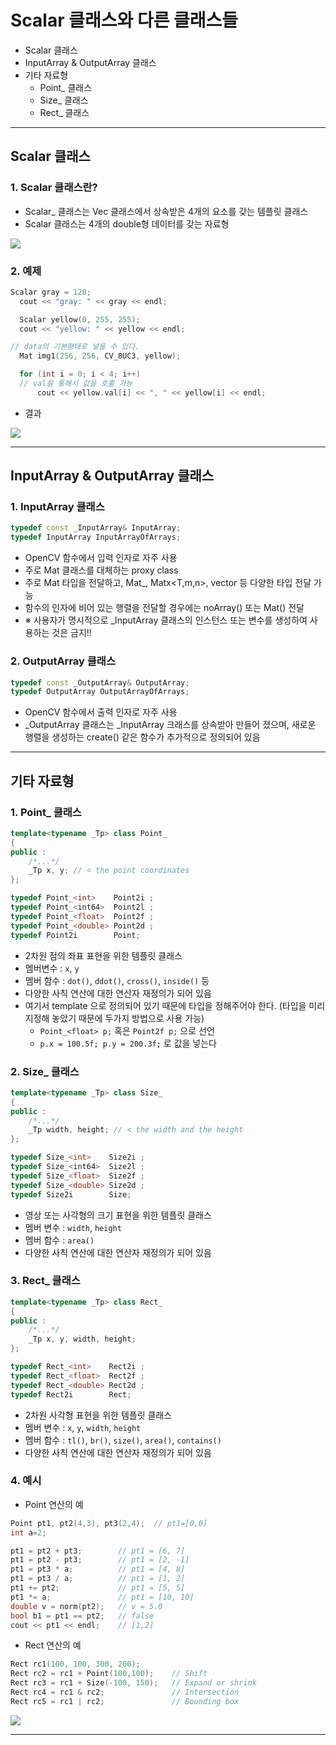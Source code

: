 # Scalar 클래스와 다른 클래스들
  - Scalar 클래스
  - InputArray & OutputArray 클래스
  - 기타 자료형
    - Point_ 클래스
    - Size_ 클래스
    - Rect_ 클래스

---

## Scalar 클래스
  ### 1. Scalar 클래스란?
  - Scalar_ 클래스는 Vec 클래스에서 상속받은 4개의 요소를 갖는 템플릿 클래스
  - Scalar 클래스는 4개의  double형 데이터를 갖는 자료형

  ![](https://github.com/Lee-KyungSeok/ComputerVision-Study/blob/master/Scalar%26Other/picture/scalar.png)

  ### 2. 예제

  ```cpp
  Scalar gray = 128;
	cout << "gray: " << gray << endl;

	Scalar yellow(0, 255, 255);
	cout << "yellow: " << yellow << endl;

  // data의 기본형태로 넣을 수 있다.
	Mat img1(256, 256, CV_8UC3, yellow);

	for (int i = 0; i < 4; i++)
    // val을 통해서 값을 호출 가능
		cout << yellow.val[i] << ", " << yellow[i] << endl;
  ```

  - 결과

  ![](https://github.com/Lee-KyungSeok/ComputerVision-Study/blob/master/Scalar%26Other/picture/scalar2.png)

---

## InputArray & OutputArray 클래스
  ### 1. InputArray 클래스

  ```cpp
  typedef const _InputArray& InputArray;
  typedef InputArray InputArrayOfArrays;
  ```

  - OpenCV 함수에서 입력 인자로 자주 사용
  - 주로 Mat 클래스를 대체하는 proxy class
  - 주로 Mat 타입을 전달하고, Mat_<T>, Matx<T,m,n>, vector<T> 등 다양한 타입 전달 가능
  - 함수의 인자에 비어 있는 행렬을 전달할 경우에는 noArray() 또는 Mat() 전달
  - ※ 사용자가 명시적으로 \_InputArray 클래스의 인스턴스 또는 변수를 생성하여 사용하는 것은 금지!!

  ### 2. OutputArray 클래스

  ```cpp
  typedef const _OutputArray& OutputArray;
  typedef OutputArray OutputArrayOfArrays;
  ```

  - OpenCV 함수에서 출력 인자로 자주 사용
  - \_OutputArray 클래스는 \_InputArray 크래스를 상속받아 만들어 졌으며, 새로운 행렬을 생성하는 create() 같은 함수가 추가적으로 정의되어 있음

---

## 기타 자료형
  ### 1. Point_ 클래스

  ```cpp
  template<typename _Tp> class Point_
  {
  public :
      /*...*/
      _Tp x, y; // < the point coordinates
  };

  typedef Point_<int>    Point2i ;
  typedef Point_<int64>  Point2l ;
  typedef Point_<float>  Point2f ;
  typedef Point_<double> Point2d ;
  typedef Point2i        Point;
  ```

  - 2차원 점의 좌표 표현을 위한 템플릿 클래스
  - 멤버변수 : `x`, `y`
  - 멤버 함수 : `dot()`, `ddot()`, `cross()`, `inside()` 등
  - 다양한 사칙 연산에 대한 연산자 재정의가 되어 있음
  - 여기서 template 으로 정의되어 있기 때문에 타입을 정해주어야 한다. (타입을 미리 지정해 놓았기 때문에 두가지 방법으로 사용 가능)
    - `Point_<float> p;` 혹은 `Point2f p;` 으로 선언
    - `p.x = 100.5f; p.y = 200.3f;` 로 값을 넣는다

  ### 2. Size_ 클래스

  ```cpp
  template<typename _Tp> class Size_
  {
  public :
      /*...*/
      _Tp width, height; // < the width and the height
  };

  typedef Size_<int>    Size2i ;
  typedef Size_<int64>  Size2l ;
  typedef Size_<float>  Size2f ;
  typedef Size_<double> Size2d ;
  typedef Size2i        Size;
  ```

  - 영상 또는 사각형의 크기 표현을 위한 템플릿 클래스
  - 멤버 변수 : `width`, `height`
  - 멤버 함수 : `area()`
  - 다양한 사칙 연산에 대한 연산자 재정의가 되어 있음

  ### 3. Rect_ 클래스

  ```cpp
  template<typename _Tp> class Rect_
  {
  public :
      /*...*/
      _Tp x, y, width, height;
  };

  typedef Rect_<int>    Rect2i ;
  typedef Rect_<float>  Rect2f ;
  typedef Rect_<double> Rect2d ;
  typedef Rect2i        Rect;
  ```

  - 2차원 사각형 표현을 위한 템플릿 클래스
  - 멤버 변수 : `x`, `y`, `width`, `height`
  - 멤버 함수 : `tl()`, `br()`, `size()`, `area()`, `contains()`
  - 다양한 사칙 연산에 대한 연산자 재정의가 되어 있음

  ### 4. 예시
  - Point 연산의 예

  ```cpp
  Point pt1, pt2(4,3), pt3(2,4);  // pt1=[0,0]
  int a=2;

  pt1 = pt2 + pt3;        // pt1 = [6, 7]
  pt1 = pt2 - pt3;        // pt1 = [2, -1]
  pt1 = pt3 * a;          // pt1 = [4, 8]
  pt1 = pt3 / a;          // pt1 = [1, 2]
  pt1 += pt2;             // pt1 = [5, 5]
  pt1 *= a;               // pt1 = [10, 10]
  double v = norm(pt2);   // v = 5.0
  bool b1 = pt1 == pt2;   // false
  cout << pt1 << endl;    // [1,2]
  ```

  - Rect 연산의 예

  ```cpp
  Rect rc1(100, 100, 300, 200);
  Rect rc2 = rc1 + Point(100,100);    // Shift
  Rect rc3 = rc1 + Size(-100, 150);   // Expand or shrink
  Rect rc4 = rc1 & rc2;               // Intersection
  Rect rc5 = rc1 | rc2;               // Bounding box
  ```

  ![](https://github.com/Lee-KyungSeok/ComputerVision-Study/blob/master/Scalar%26Other/picture/other.png)

---
